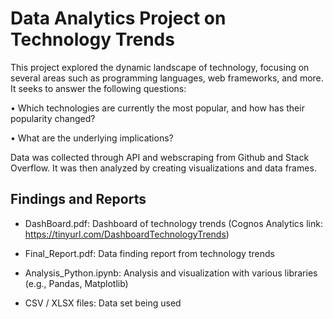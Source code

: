 # Data Analytics Project on Technology Trends
This project explored the dynamic landscape of technology, focusing on several areas such as programming languages, web frameworks, and more. It seeks to answer the following questions:

• Which technologies are currently the most popular, and how has their popularity changed?

• What are the underlying implications?

Data was collected through API and webscraping from Github and Stack Overflow. It was then analyzed by creating visualizations and data frames.

## Findings and Reports
- DashBoard.pdf: Dashboard of technology trends (Cognos Analytics link: https://tinyurl.com/DashboardTechnologyTrends)

- Final_Report.pdf: Data finding report from technology trends

- Analysis_Python.ipynb: Analysis and visualization with various libraries (e.g., Pandas, Matplotlib)

- CSV / XLSX files: Data set being used
